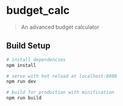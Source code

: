 # budget_calc

> An advanced budget calculator

## Build Setup

``` bash
# install dependencies
npm install

# serve with hot reload at localhost:8080
npm run dev

# build for production with minification
npm run build
```
